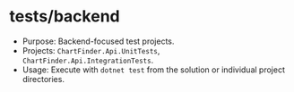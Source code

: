 # tests/backend

- Purpose: Backend-focused test projects.
- Projects: `ChartFinder.Api.UnitTests`, `ChartFinder.Api.IntegrationTests`.
- Usage: Execute with `dotnet test` from the solution or individual project directories.
